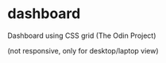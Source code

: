 # dashboard
Dashboard using CSS grid (The Odin Project)

(not responsive, only for desktop/laptop view)
